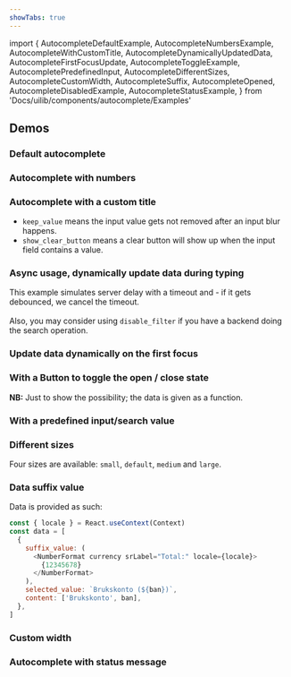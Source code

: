 ```yaml
---
showTabs: true
---
```


import {
AutocompleteDefaultExample,
AutocompleteNumbersExample,
AutocompleteWithCustomTitle,
AutocompleteDynamicallyUpdatedData,
AutocompleteFirstFocusUpdate,
AutocompleteToggleExample,
AutocompletePredefinedInput,
AutocompleteDifferentSizes,
AutocompleteCustomWidth,
AutocompleteSuffix,
AutocompleteOpened,
AutocompleteDisabledExample,
AutocompleteStatusExample,
} from 'Docs/uilib/components/autocomplete/Examples'

## Demos

### Default autocomplete

<AutocompleteDefaultExample />

### Autocomplete with numbers

<AutocompleteNumbersExample />

### Autocomplete with a custom title

- `keep_value` means the input value gets not removed after an input blur happens.
- `show_clear_button` means a clear button will show up when the input field contains a value.

<AutocompleteWithCustomTitle />

### Async usage, dynamically update data during typing

This example simulates server delay with a timeout and - if it gets debounced, we cancel the timeout.<br /><br />Also, you may consider using `disable_filter` if you have a backend doing the search operation.

<AutocompleteDynamicallyUpdatedData />

### Update data dynamically on the first focus

<AutocompleteFirstFocusUpdate />

### With a Button to toggle the open / close state

**NB:** Just to show the possibility; the data is given as a function.

<AutocompleteToggleExample />

### With a predefined input/search value

<AutocompletePredefinedInput />

### Different sizes

Four sizes are available: `small`, `default`, `medium` and `large`.

<AutocompleteDifferentSizes />

### Data suffix value

Data is provided as such:

```js
const { locale } = React.useContext(Context)
const data = [
  {
    suffix_value: (
      <NumberFormat currency srLabel="Total:" locale={locale}>
        {12345678}
      </NumberFormat>
    ),
    selected_value: `Brukskonto (${ban})`,
    content: ['Brukskonto', ban],
  },
]
```

<AutocompleteSuffix />

### Custom width

<AutocompleteCustomWidth />

### Autocomplete with status message

<AutocompleteStatusExample />

<AutocompleteOpened />

<AutocompleteDisabledExample />
